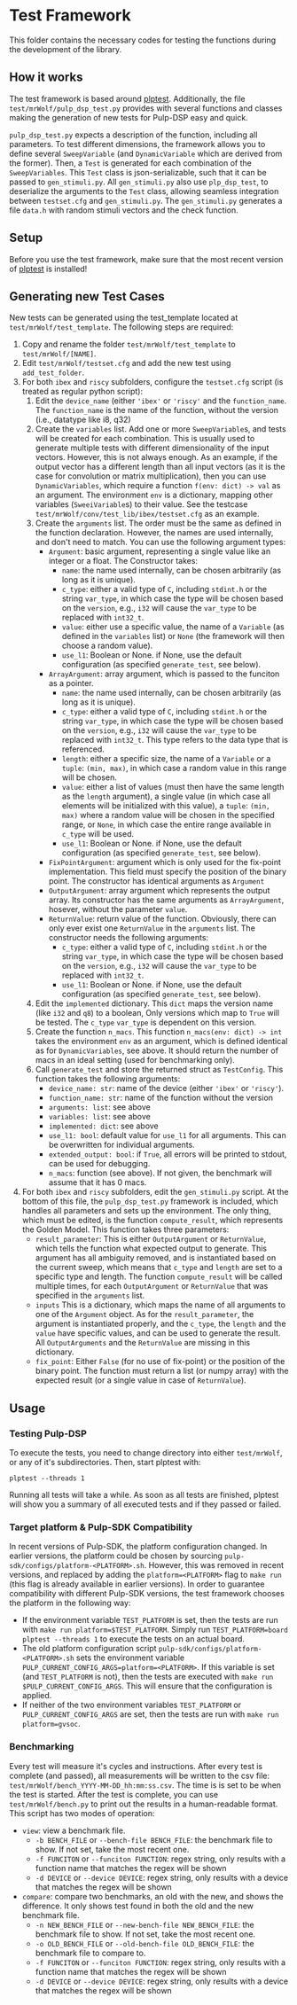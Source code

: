 # Test Framework

This folder contains the necessary codes for testing the functions during the development of the library.

## How it works

The test framework is based around [plptest](https://github.com/pulp-platform/plptest). Additionally, the file `test/mrWolf/pulp_dsp_test.py` provides with several functions and classes making the generation of new tests for Pulp-DSP easy and quick.

`pulp_dsp_test.py` expects a description of the function, including all parameters. To test different dimensions, the framework allows you to define several `SweepVariable` (and `DynamicVariable` which are derived from the former). Then, a `Test` is generated for each combination of the `SweepVariables`. This `Test` class is json-serializable, such that it can be passed to `gen_stimuli.py`. All `gen_stimuli.py` also use `plp_dsp_test`, to deserialize the arguments to the `Test` class, allowing seamless integration between `testset.cfg` and `gen_stimuli.py`. The `gen_stimuli.py` generates a file `data.h` with random stimuli vectors and the check function.

## Setup

Before you use the test framework, make sure that the most recent version of [plptest](https://github.com/pulp-platform/plptest) is installed!

## Generating new Test Cases

New tests can be generated using the test_template located at `test/mrWolf/test_template`. The following steps are required:

1. Copy and rename the folder `test/mrWolf/test_template` to `test/mrWolf/[NAME]`.
2. Edit `test/mrWolf/testset.cfg` and add the new test using `add_test_folder`.
3. For both `ibex` and `riscy` subfolders, configure the `testset.cfg` script (is treated as regular python script):
   1. Edit the `device_name` (either `'ibex'` or `'riscy'` and the `function_name`. The `function_name` is the name of the function, without the version (i.e., datatype like i8, q32)
   2. Create the `variables` list. Add one or more `SweepVariable`s, and tests will be created for each combination. This is usually used to generate multiple tests with different dimensionality of the input vectors. However, this is not always enough. As an example, if the output vector has a different length than all input vectors (as it is the case for convolution or matrix multiplication), then you can use `DynamicVariables`, which require a function `f(env: dict) -> val` as an argument. The environment `env` is a dictionary, mapping other variables (`SweeiVariable`s) to their value. See the testcase `test/mrWolf/conv/test_lib/ibex/testset.cfg` as an example.
   3. Create the `arguments` list. The order must be the same as defined in the function declaration. However, the names are used internally, and don't need to match. You can use the following argument types:
      - `Argument`: basic argument, representing a single value like an integer or a float. The Constructor takes:
	    - `name`: the name used internally, can be chosen arbitrarily (as long as it is unique).
		- `c_type`: either a valid type of `C`, including `stdint.h` or the string `var_type`, in which case the type will be chosen based on the `version`, e.g., `i32` will cause the `var_type` to be replaced with `int32_t`.
		- `value`: either use a specific value, the name of a `Variable` (as defined in the `variables` list) or `None` (the framework will then choose a random value).
		- `use_l1`: Boolean or None. if None, use the default configuration (as specified `generate_test`, see below).
	  - `ArrayArgument`: array argument, which is passed to the funciton as a pointer. 
	    - `name`: the name used internally, can be chosen arbitrarily (as long as it is unique).
		- `c_type`: either a valid type of `C`, including `stdint.h` or the string `var_type`, in which case the type will be chosen based on the `version`, e.g., `i32` will cause the `var_type` to be replaced with `int32_t`. This type refers to the data type that is referenced. 
		- `length`: either a specific size, the name of a `Variable` or a `tuple`: `(min, max)`, in which case a random value in this range will be chosen.
		- `value`: either a list of values (must then have the same length as the `length` argument), a single value (in which case all elements will be initialized with this value), a `tuple`: `(min, max)` where a random value will be chosen in the specified range, or `None`, in which case the entire range available in `c_type` will be used.
		- `use_l1`: Boolean or None. if None, use the default configuration (as specified `generate_test`, see below).
	  - `FixPointArgument`: argument which is only used for the fix-point implementation. This field must specify the position of the binary point. The constructor has identical arguments as `Argument`
	  - `OutputArgument`: array argument which represents the output array. Its constructor has the same arguments as `ArrayArgument`, hosever, without the parameter `value`.
	  - `ReturnValue`: return value of the function. Obviously, there can only ever exist one `ReturnValue` in the `arguments` list. The constructor needs the following arguments:
		- `c_type`: either a valid type of `C`, including `stdint.h` or the string `var_type`, in which case the type will be chosen based on the `version`, e.g., `i32` will cause the `var_type` to be replaced with `int32_t`.
		- `use_l1`: Boolean or None. if None, use the default configuration (as specified `generate_test`, see below).
   4. Edit the `implemented` dictionary. This `dict` maps the version name (like `i32` and `q8`) to a boolean, Only versions which map to `True` will be tested. The `c_type` `var_type` is dependent on this version.
   5. Create the function `n_macs`. This function `n_macs(env: dict) -> int` takes the environment `env` as an argument, which is defined identical as for `DynamicVariables`, see above. It should return the number of macs in an ideal setting (used for benchmarking only).
   6. Call `generate_test` and store the returned struct as `TestConfig`. This function takes the following arguments:
      - `device_name: str`: name of the device (either `'ibex'` or `'riscy'`).
	  - `function_name: str`: name of the function without the version
	  - `arguments: list`: see above
	  - `variables: list`: see above
	  - `implemented: dict`: see above
	  - `use_l1: bool`: default value for `use_l1` for all arguments. This can be overwritten for individual arguments.
	  - `extended_output: bool`: if `True`, all errors will be printed to stdout, can be used for debugging.
	  - `n_macs`: function (see above). If not given, the benchmark will assume that it has 0 macs.
3. For both `ibex` and `riscy` subfolders, edit the `gen_stimuli.py` script. At the bottom of this file, the `pulp_dsp_test.py` framework is included, which handles all parameters and sets up the environment. The only thing, which must be edited, is the function `compute_result`, which represents the Golden Model. This function takes three parameters:
   - `result_parameter`: This is either `OutputArgument` or `ReturnValue`, which tells the function what expected output to generate. This argument has all ambiguity removed, and is instantiated based on the current sweep, which means that `c_type` and `length` are set to a specific type and length. The function `compute_result` will be called multiple times, for each `OutputArgument` or `ReturnValue` that was specified in the `arguments` list.
   - `inputs` This is a dictionary, which maps the name of all arguments to one of the `Argument` object. As for the `result_parameter`, the argument is instantiated properly, and the `c_type`, the `length` and the `value` have specific values, and can be used to generate the result. All `OutputArguments` and the `ReturnValue` are missing in this dictionary.
   - `fix_point`: Either `False` (for no use of fix-point) or the position of the binary point.
   The function must return a list (or numpy array) with the expected result (or a single value in case of `ReturnValue`).

## Usage

### Testing Pulp-DSP

To execute the tests, you need to change directory into either `test/mrWolf`, or any of it's subdirectories. Then, start plptest with:

```
plptest --threads 1
```

Running all tests will take a while. As soon as all tests are finished, plptest will show you a summary of all executed tests and if they passed or failed.

### Target platform & Pulp-SDK Compatibility

In recent versions of Pulp-SDK, the platform configuration changed. In earlier versions, the platform could be chosen by sourcing `pulp-sdk/configs/platform-<PLATFORM>.sh`. However, this was removed in recent versions, and replaced by adding the `platform=<PLATFORM>` flag to `make run` (this flag is already available in earlier versions). In order to guarantee compatibility with different Pulp-SDK versions, the test framework chooses the platform in the following way:

- If the environment variable `TEST_PLATFORM` is set, then the tests are run with `make run platform=$TEST_PLATFORM`. Simply run `TEST_PLATFORM=board plptest --threads 1` to execute the tests on an actual board.
- The old platform configuration script `pulp-sdk/configs/platform-<PLATFORM>.sh` sets the environment variable `PULP_CURRENT_CONFIG_ARGS=platform=<PLATFORM>`. If this variable is set (and `TEST_PLATFORM` is not), then the tests are executed with `make run $PULP_CURRENT_CONFIG_ARGS`. This will ensure that the configuration is applied.
- If neither of the two environment variables `TEST_PLATFORM` or `PULP_CURRENT_CONFIG_ARGS` are set, then the tests are run with `make run platform=gvsoc`.

### Benchmarking

Every test will measure it's cycles and instructions. After every test is complete (and passed), all measurements will be written to the csv file: `test/mrWolf/bench_YYYY-MM-DD_hh:mm:ss.csv`. The time is is set to be when the test is started. After the test is complete, you can use `test/mrWolf/bench.py` to print out the results in a human-readable format. This script has two modes of operation:

- `view`: view a benchmark file. 
  - `-b BENCH_FILE` or `--bench-file BENCH_FILE`: the benchmark file to show. If not set, take the most recent one.
  - `-f FUNCITON` or `--funciton FUNCTION`: regex string, only results with a function name that matches the regex will be shown
  - `-d DEVICE` or `--device DEVICE`: regex string, only results with a device that matches the regex will be shown
- `compare`: compare two benchmarks, an old with the new, and shows the difference. It only shows test found in both the old and the new benchmark file.
  - `-n NEW_BENCH_FILE` or `--new-bench-file NEW_BENCH_FILE`: the benchmark file to show. If not set, take the most recent one.
  - `-o OLD_BENCH_FILE` or `--old-bench-file OLD_BENCH_FILE`: the benchmark file to compare to.
  - `-f FUNCITON` or `--funciton FUNCTION`: regex string, only results with a function name that matches the regex will be shown
  - `-d DEVICE` or `--device DEVICE`: regex string, only results with a device that matches the regex will be shown
